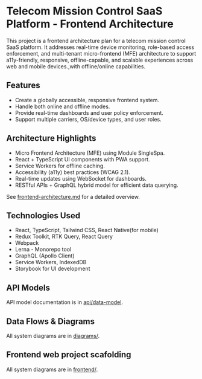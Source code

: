 # Telecom Mission Control SaaS Platform - Frontend Architecture

This project is a frontend architecture plan for a telecom mission control SaaS platform. It addresses real-time device monitoring, role-based access enforcement, and multi-tenant micro-frontend (MFE) architecture to support a11y-friendly, responsive, offline-capable, and scalable experiences across web and mobile devices.,with offline/online capabilities.

## Features

- Create a globally accessible, responsive frontend system.
- Handle both online and offline modes.
- Provide real-time dashboards and user policy enforcement.
- Support multiple carriers, OS/device types, and user roles.

## Architecture Highlights

- Micro Frontend Architecture (MFE) using Module SingleSpa.
- React + TypeScript UI components with PWA support.
- Service Workers for offline caching.
- Accessibility (a11y) best practices (WCAG 2.1).
- Real-time updates using WebSocket for dashboards.
- RESTful APIs + GraphQL hybrid model for efficient data querying.

See [frontend-architecture.md](./frontend-architecture.md) for a detailed overview.

## Technologies Used

- React, TypeScript, Tailwind CSS, React Native(for mobile)
- Redux Toolkit, RTK Query, React Query
- Webpack
- Lerna - Monorepo tool
- GraphQL (Apollo Client)
- Service Workers, IndexedDB
- Storybook for UI development

## API Models

API model documentation is in [api/data-model](./api/data-flow-api-model.md).

## Data Flows & Diagrams

All system diagrams are in [diagrams/](./diagrams/).

## Frontend web project scafolding

All system diagrams are in [frontend/](./frontend/).